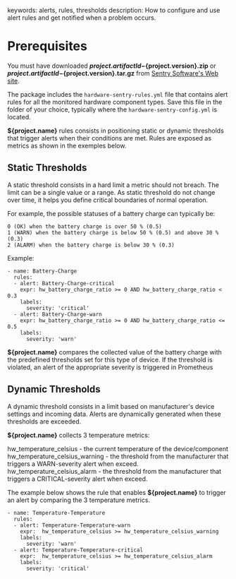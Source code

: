 keywords: alerts, rules, thresholds
description: How to configure and use alert rules and get notified when a problem occurs.

# Prerequisites

You must have downloaded **${project.artifactId}-${project.version}.zip** or **${project.artifactId}-${project.version}.tar.gz** from [Sentry Software's Web site](https://www.sentrysoftware.com/downloads/products-for-prometheus.html). 

The package includes the `hardware-sentry-rules.yml` file that contains alert rules for all the monitored hardware component types. Save this file in the folder of your choice, typically where the `hardware-sentry-config.yml` is located.

**${project.name}** rules consists in positioning static or dynamic thresholds that trigger alerts when their conditions are met. Rules are exposed as metrics as shown in the exemples below.

## Static Thresholds

A static threshold consists in a hard limit a metric should not breach. The limit can be a single value or a range. As static threshold do not change over time, it helps you define critical boundaries of normal operation.

For example, the possible statuses of a battery charge can typically be:

    0 (OK) when the battery charge is over 50 % (0.5)
    1 (WARN) when the battery charge is below 50 % (0.5) and above 30 % (0.3)
    2 (ALARM) when the battery charge is below 30 % (0.3)

Example:

```
- name: Battery-Charge
  rules:
  - alert: Battery-Charge-critical
    expr: hw_battery_charge_ratio >= 0 AND hw_battery_charge_ratio < 0.3
    labels:
      severity: 'critical'
  - alert: Battery-Charge-warn
    expr: hw_battery_charge_ratio >= 0 AND hw_battery_charge_ratio <= 0.5
    labels:
      severity: 'warn'
```

**${project.name}** compares the collected value of the battery charge with the predefined thresholds set for this type of device. If the threshold is violated, an alert of the appropriate severity is triggered in Prometheus

## Dynamic Thresholds

A dynamic threshold consists in a limit based on manufacturer's device settings and incoming data. Alerts are dynamically generated when these thresholds are exceeded.

**${project.name}** collects 3 temperature metrics:

hw_temperature_celsius - the current temperature of the device/component
hw_temperature_celsius_warning - the threshold from the manufacturer that triggers a WARN-severity alert when exceed.
hw_temperature_celsius_alarm - the threshold from the manufacturer that triggers a CRITICAL-severity alert when exceed.

The example below shows the rule that enables  **${project.name}** to trigger an alert by comparing the 3 temperature metrics. 

```
- name: Temperature-Temperature
  rules:
  - alert: Temperature-Temperature-warn
    expr:  hw_temperature_celsius >= hw_temperature_celsius_warning
    labels:
      severity: 'warn'
  - alert: Temperature-Temperature-critical
    expr:  hw_temperature_celsius >= hw_temperature_celsius_alarm
    labels:
      severity: 'critical'
```
